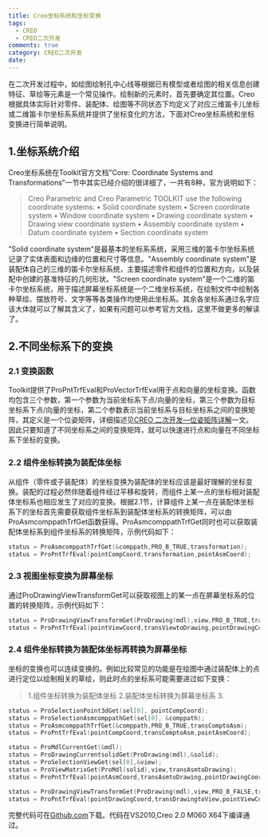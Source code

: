 ```yaml
---
title: Creo坐标系统和坐标变换
tags:
  - CREO
  - CREO二次开发
comments: true
category: CREO二次开发
date:
---
```


在二次开发过程中，如绘图绘制孔中心线等根据已有模型或者绘图的相关信息创建特征、草绘等元素是一个常见操作。绘制新的元素时，首先要确定其位置。Creo根据具体实际针对零件、装配体、绘图等不同状态下均定义了对应三维笛卡儿坐标或二维笛卡尔坐标系系统并提供了坐标变化的方法，下面对Creo坐标系统和坐标变换进行简单说明。

## 1.坐标系统介绍

Creo坐标系统在Toolkit官方文档"Core: Coordinate Systems and Transformations"一节中其实已经介绍的很详细了，一共有8种，官方说明如下：

> Creo Parametric and Creo Parametric TOOLKIT use the following coordinate systems:
> •	Solid coordinate system
> •	Screen coordinate system
> •	Window coordinate system
> •	Drawing coordinate system
> •	Drawing view coordinate system
> •	Assembly coordinate system
> •	Datum coordinate system
> •	Section coordinate system

"Solid coordinate system"是最基本的坐标系系统，采用三维的笛卡尔坐标系统记录了实体表面和边缘的位置和尺寸等信息。"Assembly coordinate system"是装配体自己的三维的笛卡尔坐标系统，主要描述零件和组件的位置和方向，以及装配中创建的基准特征的几何形状。"Screen coordinate system"是一个二维的笛卡尔坐标系统，用于描述屏幕坐标系统是一个二维坐标系统，在绘制文件中绘制各种草绘、摆放符号、文字等等各类操作均使用此坐标系。其余各坐标系通过名字应该大体就可以了解其含义了，如果有问题可以参考官方文档，这里不做更多的解读了。

## 2.不同坐标系下的变换

### 2.1 变换函数

Toolkit提供了ProPntTrfEval和ProVectorTrfEval用于点和向量的坐标变换。函数均包含三个参数，第一个参数为当前坐标系下点/向量的坐标，第三个参数为目标坐标系下点/向量的坐标，第二个参数表示当前坐标系与目标坐标系之间的变换矩阵，其定义是一个位姿矩阵，详细描述见[CREO 二次开发—位姿矩阵详解](http://weblink.hudi.site)一文。因此只要知道了不同坐标系之间的变换矩阵，就可以快速进行点和向量在不同坐标系下坐标的变换。

### 2.2 组件坐标转换为装配体坐标

从组件（零件或子装配体）的坐标变换为装配体的坐标应该是最好理解的坐标变换。装配的过程必然伴随着组件经过平移和旋转，而组件上某一点的坐标相对装配体坐标系也相应发生了对应的变换。根据2.1节，计算组件上某一点在装配体坐标系下的坐标首先需要获取组件坐标系到装配体坐标系的转换矩阵，可以由ProAsmcomppathTrfGet函数获得。ProAsmcomppathTrfGet同时也可以获取装配体坐标系到组件坐标系的转换矩阵，示例代码如下：

```cpp
status = ProAsmcomppathTrfGet(&comppath,PRO_B_TRUE,transformation);
status = ProPntTrfEval(pointCompCoord,transformation,pointAsmCoord);
```

### 2.3 视图坐标变换为屏幕坐标

通过ProDrawingViewTransformGet可以获取视图上的某一点在屏幕坐标系的位置的转换矩阵，示例代码如下：

```cpp
status = ProDrawingViewTransformGet(ProDrawing(mdl),view,PRO_B_TRUE,transViewtoDrawing);
status = ProPntTrfEval(pointViewCoord,transViewtoDrawing,pointDrawingCoord);
```

### 2.4 组件坐标转换为装配体坐标再转换为屏幕坐标

坐标的变换也可以连续变换的。例如比较常见的功能是在绘图中通过装配体上的点进行定位以绘制相关的草绘，则此时点的坐标系可能需要进过如下变换：

> 1.组件坐标转换为装配体坐标
> 2.装配体坐标转换为屏幕坐标系
> 3.

```cpp
status = ProSelectionPoint3dGet(sel[0], pointCompCoord);
status = ProSelectionAsmcomppathGet(sel[0], &comppath);
status = ProAsmcomppathTrfGet(&comppath,PRO_B_TRUE,transComptoAsm);
status = ProPntTrfEval(pointCompCoord,transComptoAsm,pointAsmCoord);

status = ProMdlCurrentGet(&mdl);
status = ProDrawingCurrentsolidGet(ProDrawing(mdl),&solid);
status = ProSelectionViewGet(sel[0],&view);
status = ProViewMatrixGet(ProMdl(solid),view,transAsmtoDrawing);
status = ProPntTrfEval(pointAsmCoord,transAsmtoDrawing,pointDrawingCoord);

status = ProDrawingViewTransformGet(ProDrawing(mdl),view,PRO_B_FALSE,transDrawingtoView);
status = ProPntTrfEval(pointDrawingCoord,transDrawingtoView,pointViewCoord);
```

完整代码可在<a href="https://github.com/slacker-HD/creo_toolkit" target="_blank">Github.com</a>下载。代码在VS2010,Creo 2.0 M060 X64下编译通过。
